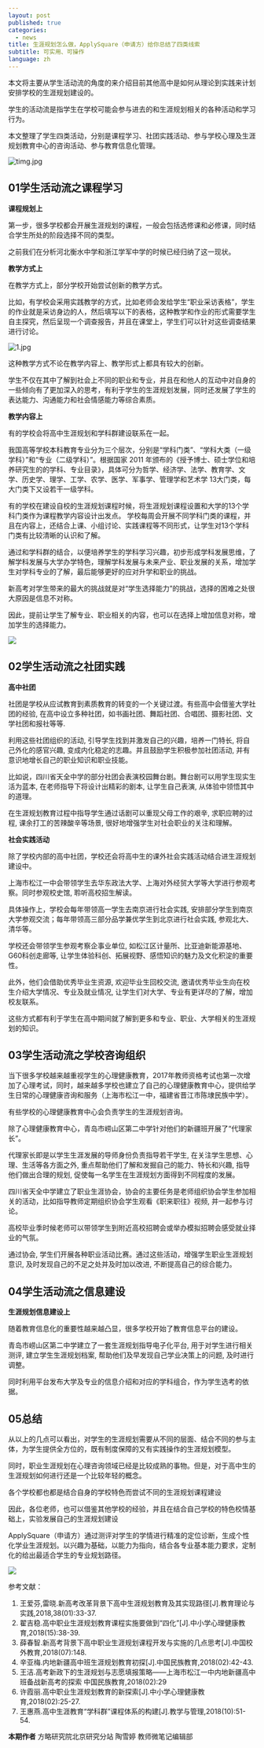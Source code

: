 ```yaml
---
layout: post
published: true
categories:
  - news
title: 生涯规划怎么做，ApplySquare（申请方）给你总结了四类线索
subtitle: 可实用、可操作
language: zh
---
```

本文将主要从学生活动流的角度的来介绍目前其他高中是如何从理论到实践来计划安排学校的生涯规划建设的。

学生的活动流是指学生在学校可能会参与进去的和生涯规划相关的各种活动和学习行为。

本文整理了学生四类活动，分别是课程学习、社团实践活动、参与学校心理及生涯规划教育中心的咨询活动、参与教育信息化管理。

![timg.jpg]({{site.baseurl}}/image/timg.jpg)

**01学生活动流之课程学习**
--------------------------

**课程规划上**

第一步，很多学校都会开展生涯规划的课程，一般会包括选修课和必修课，同时结合学生所处的阶段选择不同的类型。

之前我们在分析河北衡水中学和浙江学军中学的时候已经归纳了这一现状。

**教学方式上**

在教学方式上，部分学校开始尝试创新的教学方式。

比如，有学校会采用实践教学的方式，比如老师会发给学生“职业采访表格”，学生的作业就是采访身边的人，然后填写以下的表格，这种教学和作业的形式需要学生自主探究，然后呈现一个调查报告，并且在课堂上，学生们可以针对这些调查结果进行讨论。

![1.jpg]({{site.baseurl}}/image/1.jpg)

这种教学方式不论在教学内容上、教学形式上都具有较大的创新。

学生不仅在其中了解到社会上不同的职业和专业，并且在和他人的互动中对自身的一些倾向有了更加深入的思考，有利于学生的生涯规划发展，同时还发展了学生的表达能力、沟通能力和社会情感能力等综合素质。

**教学内容上**

有的学校会将高中生涯规划和学科群建设联系在一起。

我国高等学校本科教育专业分为三个层次，分别是“学科门类”、“学科大类（一级学科）”和“专业（二级学科）”。根据国家 2011 年颁布的《授予博士、硕士学位和培养研究生的的学科、专业目录》，具体可分为哲学、经济学、法学、教育学、文学、历史学、理学、工学、农学、医学、军事学、管理学和艺术学 13大门类，每大门类下又设若干一级学科。

有的学校在建设自校的生涯规划课程时候，将生涯规划课程设置和大学的13个学科门类作为课程教学内容设计出发点。
学校每周会开展不同学科门类的课程，并且在内容上，还结合上课、小组讨论、实践课程等不同形式，让学生对13个学科门类有比较清晰的认识和了解。

通过和学科群的结合，以便培养学生的学科学习兴趣，初步形成学科发展思维，了解学科发展与大学办学特色，理解学科发展与未来产业、职业发展的关系，增加学生对学科专业的了解，最后能够更好的应对升学和职业的挑战。

新高考对学生带来的最大的挑战就是对“学生选择能力”的挑战，选择的困难之处很大原因是信息不对称。

因此，提前让学生了解专业、职业相关的内容，也可以在选择上增加信息对称，增加学生的选择能力。

![]({{site.baseurl}}/image/timg%20(1).jpg)

**02学生活动流之社团实践**
-------------------------

**高中社团**

社团是学校从应试教育到素质教育的转变的一个关键过渡。有些高中会借鉴大学社团的经验, 在高中设立多种社团，如书画社团、舞蹈社团、合唱团、摄影社团、文学社团和报社等等.

利用这些社团组织的活动, 引导学生找到并激发自己的兴趣，培养一门特长, 将自己外化的感官兴趣, 变成内化稳定的志趣。并且鼓励学生积极参加社团活动, 并有意识地增长自己的职业知识和职业技能。

比如说，四川省天全中学的部分社团会表演校园舞台剧。舞台剧可以用学生现实生活为蓝本, 在老师指导下将设计出精彩的剧本, 让学生自己表演, 从体验中领悟其中的道理。

在生涯规划教育过程中指导学生通过话剧可以重现父母工作的艰辛, 求职应聘的过程, 课余打工的苦辣酸辛等场景, 很好地增强学生对社会职业的关注和理解。
 
 **社会实践活动**

除了学校内部的高中社团，学校还会将高中生的课外社会实践活动结合进生涯规划建设中。

上海市松江一中会带领学生去华东政法大学、上海对外经贸大学等大学进行参观考察。同时参观校史馆, 聆听高校招生解读。

具体操作上，学校会每年带领高一学生去南京进行社会实践, 安排部分学生到南京大学参观交流；每年带领高三部分品学兼优学生到北京进行社会实践, 参观北大、清华等。

学校还会带领学生参观考察企事业单位, 如松江区计量所、比亚迪新能源基地、G60科创走廊等, 让学生体验科创、拓展视野、感悟知识的魅力及文化积淀的重要性。

此外，他们会借助优秀毕业生资源, 欢迎毕业生回校交流, 邀请优秀毕业生向在校生介绍大学情况、专业及就业情况, 让学生们对大学、专业有更详尽的了解，增加校友联系。

这些方式都有利于学生在高中期间就了解到更多和专业、职业、大学相关的生涯规划的知识。

**03学生活动流之学校咨询组织**
-----------------------------

当下很多学校越来越重视学生的心理健康教育，2017年教师资格考试也第一次增加了心理考试，同时，越来越多学校也建立了自己的心理健康教育中心，提供给学生日常的心理健康咨询和服务（上海市松江一中，福建省晋江市陈埭民族中学）。

有些学校的心理健康教育中心会负责学生的生涯规划咨询。

除了心理健康教育中心，青岛市崂山区第二中学针对他们的新疆班开展了“代理家长”。

代理家长即是以学生生涯发展的导师身份负责指导若干学生, 在关注学生思想、心理、生活等各方面之外, 重点帮助他们了解和发掘自己的能力、特长和兴趣, 指导他们做出合理的规划, 促使每一名学生在生涯规划方面得到不同程度的发展。

四川省天全中学建立了职业生涯协会，协会的主要任务是老师组织协会学生参加相关的活动，比如指导教师定期组织协会学生观看《职来职往》视频, 并一起参与讨论。

高校毕业季时候老师可以带领学生到附近高校招聘会或举办模拟招聘会感受就业择业的气氛。

通过协会, 学生们开展各种职业活动比赛。通过这些活动，增强学生职业生涯规划意识, 及时发现自己的不足之处并及时加以改进, 不断提高自己的综合能力。

**04学生活动流之信息建设**
--------------------------

**生涯规划信息建设上**

随着教育信息化的重要性越来越凸显，很多学校开始了教育信息平台的建设。

青岛市崂山区第二中学建立了一套生涯规划指导电子化平台, 用于对学生进行相关测评, 建立学生生涯规划档案, 帮助他们及早发现自己学业决策上的问题, 及时进行调整。

同时利用平台发布大学及专业的信息介绍和对应的学科组合，作为学生选考的依据。

**05总结**
----------

从以上的几点可以看出，对学生的生涯规划需要从不同的层面、结合不同的参与主体，为学生提供全方位的，既有制度保障的又有实践操作的生涯规划模型。

同时，职业生涯规划在心理咨询领域已经是比较成熟的事物。但是，对于高中生的生涯规划如何进行还是一个比较年轻的概念。

各个学校都也都是结合自身的学校特色而尝试不同的生涯规划课程建设 

因此，各位老师，也可以借鉴其他学校的经验，并且在结合自己学校的特色校情基础上，实验发展自己的生涯规划建设

ApplySquare（申请方）通过测评对学生的学情进行精准的定位诊断，生成个性化学业生涯规划。以兴趣为基础，以能力为指向，结合各专业基本能力要求，定制化的给出最适合学生的专业规划路径。

![]({{site.baseurl}}/image/timg%20(2).jpg)
 
参考文献：

1. 王爱芬,雷晓.新高考改革背景下高中生涯规划教育及其实现路径[J].教育理论与实践,2018,38(01):33-37.
2. 翟吉稳.高中职业生涯规划教育课程实施要做到“四化”[J].中小学心理健康教育,2018(15):38-39.
3. 薛春智.新高考背景下高中职业生涯规划课程开发与实施的几点思考[J].中国校外教育,2018(07):148.
4. 辛亚梅.内地新疆高中班生涯规划教育初探[J].中国民族教育,2018(02):42-43.
5. 王洁.高考新政下的生涯规划与志愿填报策略——上海市松江一中内地新疆高中班备战新高考的探索 中国民族教育,2018(02):29
6. 许霞丽.高中职业生涯规划教育的新探索[J].中小学心理健康教育,2018(02):25-27.
7. 王惠燕.高中生涯教育“学科群”课程体系的构建[J].教学与管理,2018(10):51-54.




**本期作者**
方略研究院北京研究分站 陶雪婷
教师微笔记编辑部
